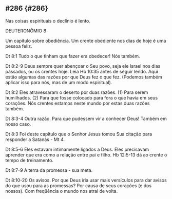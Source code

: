 ## #286 {#286}

Nas coisas espirituais o declínio é lento.

DEUTERONÔMIO 8

Um capítulo sobre obediência. Um crente obediente nos dias de hoje é uma pessoa feliz.

Dt 8:1 Tudo o que tinham que fazer era obedecer! Nós também.

Dt 8:2-9 Deus sempre quer abençoar o Seu povo, seja ele Israel nos dias passados, ou os crentes hoje. Leia Hb 10:35 antes de seguir lendo. Aqui estão algumas das razões por que Deus fez o que fez. (Podemos também aplicar isso para nós, mas de um modo espiritual).

Dt 8:2 Eles atravessaram o deserto por duas razões. (1) Para serem humilhados. (2) Para que fosse colocado para fora o que havia em seus corações. Nós crentes estamos neste mundo por estas duas razões também.

Dt 8:3-4 Outra razão. Para que pudessem vir a conhecer Deus! Também em nosso caso.

Dt 8:3 Foi deste capítulo que o Senhor Jesus tomou Sua citação para responder a Satanás - Mt 4.

Dt 8:5-6 Eles estavam intimamente ligados a Deus. Eles precisavam aprender que era como a relação entre pai e filho. Hb 12:5-13 dá ao crente o tempo de treinamento.

Dt 8:7-9 A terra da promessa - sua meta.

Dt 8:10-20 Os avisos. Por que Deus iria usar mais versículos para dar avisos do que usou para as promessas? Por causa de seus corações (e dos nossos). Com freqüência o mundo nos atrai de volta.